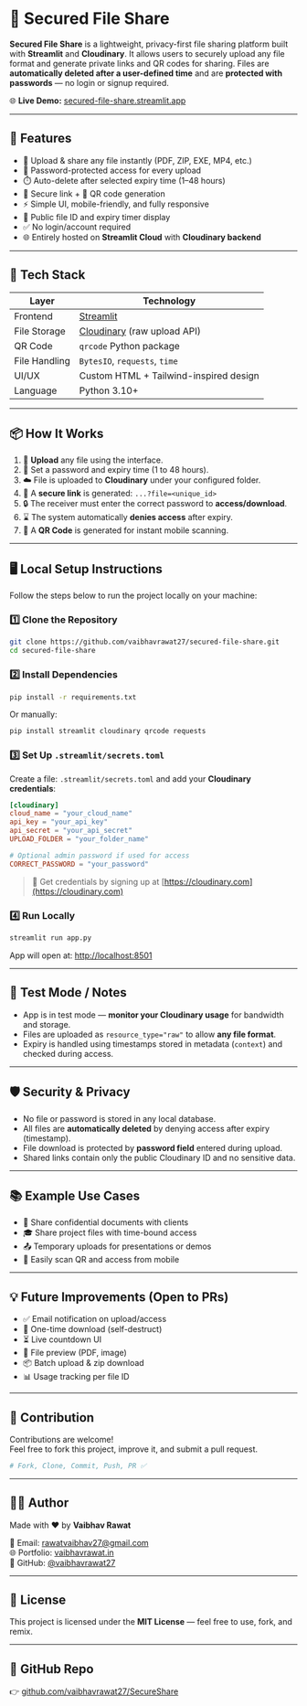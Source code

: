 # 🔐 Secured File Share

**Secured File Share** is a lightweight, privacy-first file sharing platform built with **Streamlit** and **Cloudinary**. It allows users to securely upload any file format and generate private links and QR codes for sharing. Files are **automatically deleted after a user-defined time** and are **protected with passwords** — no login or signup required.

🌐 **Live Demo:** [secured-file-share.streamlit.app](https://secured-file-share.streamlit.app/)

---

## 🚀 Features

- 📁 Upload & share any file instantly (PDF, ZIP, EXE, MP4, etc.)
- 🔐 Password-protected access for every upload
- ⏱️ Auto-delete after selected expiry time (1–48 hours)
- 🔗 Secure link + 📱 QR code generation
- ⚡ Simple UI, mobile-friendly, and fully responsive
- 🧾 Public file ID and expiry timer display
- ✅ No login/account required
- 🌐 Entirely hosted on **Streamlit Cloud** with **Cloudinary backend**

---

## 🧰 Tech Stack

| Layer      | Technology                 |
|------------|----------------------------|
| Frontend   | [Streamlit](https://streamlit.io/) |
| File Storage | [Cloudinary](https://cloudinary.com/) (raw upload API) |
| QR Code    | `qrcode` Python package    |
| File Handling | `BytesIO`, `requests`, `time` |
| UI/UX      | Custom HTML + Tailwind-inspired design |
| Language   | Python 3.10+               |

---

## 📦 How It Works

1. 🎯 **Upload** any file using the interface.
2. 🔑 Set a password and expiry time (1 to 48 hours).
3. ☁️ File is uploaded to **Cloudinary** under your configured folder.
4. 🔗 A **secure link** is generated: `...?file=<unique_id>`
5. 🔒 The receiver must enter the correct password to **access/download**.
6. ⌛ The system automatically **denies access** after expiry.
7. 📱 A **QR Code** is generated for instant mobile scanning.

---

## 🖥️ Local Setup Instructions

Follow the steps below to run the project locally on your machine:

### 1️⃣ Clone the Repository

```bash
git clone https://github.com/vaibhavrawat27/secured-file-share.git
cd secured-file-share
```

### 2️⃣ Install Dependencies

```bash
pip install -r requirements.txt
```

Or manually:

```bash
pip install streamlit cloudinary qrcode requests
```

### 3️⃣ Set Up `.streamlit/secrets.toml`

Create a file: `.streamlit/secrets.toml` and add your **Cloudinary credentials**:

```toml
[cloudinary]
cloud_name = "your_cloud_name"
api_key = "your_api_key"
api_secret = "your_api_secret"
UPLOAD_FOLDER = "your_folder_name"

# Optional admin password if used for access
CORRECT_PASSWORD = "your_password"
```

> 🔐 Get credentials by signing up at [https://cloudinary.com](https://cloudinary.com)

### 4️⃣ Run Locally

```bash
streamlit run app.py
```

App will open at: [http://localhost:8501](http://localhost:8501)

---

## 🧪 Test Mode / Notes

- App is in test mode — **monitor your Cloudinary usage** for bandwidth and storage.
- Files are uploaded as `resource_type="raw"` to allow **any file format**.
- Expiry is handled using timestamps stored in metadata (`context`) and checked during access.

---

## 🛡️ Security & Privacy

- No file or password is stored in any local database.
- All files are **automatically deleted** by denying access after expiry (timestamp).
- File download is protected by **password field** entered during upload.
- Shared links contain only the public Cloudinary ID and no sensitive data.

---

## 📚 Example Use Cases

- 🔐 Share confidential documents with clients
- 🎓 Share project files with time-bound access
- 📤 Temporary uploads for presentations or demos
- 📱 Easily scan QR and access from mobile

---

## 💡 Future Improvements (Open to PRs)

- ✅ Email notification on upload/access
- 🔄 One-time download (self-destruct)
- ⏳ Live countdown UI
- 🧾 File preview (PDF, image)
- 📦 Batch upload & zip download
- 📊 Usage tracking per file ID

---

## 🤝 Contribution

Contributions are welcome!  
Feel free to fork this project, improve it, and submit a pull request.

```bash
# Fork, Clone, Commit, Push, PR ✅
```

---

## 🧑‍💻 Author

Made with ❤️ by **Vaibhav Rawat**

📧 Email: [rawatvaibhav27@gmail.com](mailto:rawatvaibhav27@gmail.com)  
🌐 Portfolio: [vaibhavrawat.in](https://vaibhavrawat.in)  
🐙 GitHub: [@vaibhavrawat27](https://github.com/vaibhavrawat27)

---

## 📄 License

This project is licensed under the **MIT License** — feel free to use, fork, and remix.

---

## 🔗 GitHub Repo

👉 [github.com/vaibhavrawat27/SecureShare](https://github.com/vaibhavrawat27/Secured-file-Share)
